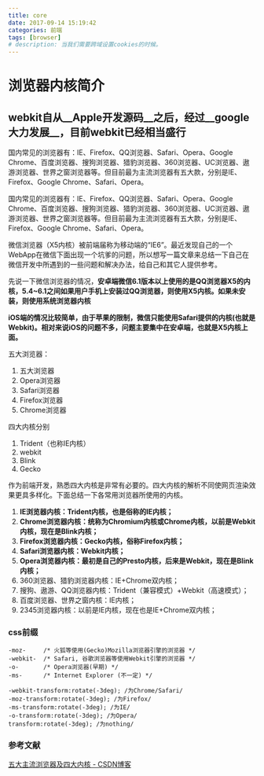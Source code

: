 ```yaml
---
title: core
date: 2017-09-14 15:19:42
categories: 前端
tags: [browser]
# description: 当我们需要跨域设置cookies的时候。
---
```


# 浏览器内核简介

## webkit自从__Apple开发源码__之后，经过__google大力发展__，目前webkit已经相当盛行

国内常见的浏览器有：IE、Firefox、QQ浏览器、Safari、Opera、Google Chrome、百度浏览器、搜狗浏览器、猎豹浏览器、360浏览器、UC浏览器、遨游浏览器、世界之窗浏览器等。但目前最为主流浏览器有五大款，分别是IE、Firefox、Google Chrome、Safari、Opera。 

国内常见的浏览器有：IE、Firefox、QQ浏览器、Safari、Opera、Google Chrome、百度浏览器、搜狗浏览器、猎豹浏览器、360浏览器、UC浏览器、遨游浏览器、世界之窗浏览器等。但目前最为主流浏览器有五大款，分别是IE、Firefox、Google Chrome、Safari、Opera。 

微信浏览器（X5内核）被前端届称为移动端的“IE6”。最近发现自己的一个WebApp在微信下面出现一个坑爹的问题，所以想写一篇文章来总结一下自己在微信开发中所遇到的一些问题和解决办法，给自己和其它人提供参考。

先说一下微信浏览器的情况，__安卓端微信6.1版本以上使用的是QQ浏览器X5的内核，5.4~6.1之间如果用户手机上安装过QQ浏览器，则使用X5内核。如果未安装，则使用系统浏览器内核__

__iOS端的情况比较简单，由于苹果的限制，微信只能使用Safari提供的内核(也就是Webkit)。相对来说iOS的问题不多，问题主要集中在安卓端，也就是X5内核上面。__

五大浏览器：
1. 五大浏览器
2. Opera浏览器
3. Safari浏览器
4. Firefox浏览器
5. Chrome浏览器

四大内核分别
1. Trident（也称IE内核）
2. webkit
3. Blink
4. Gecko

作为前端开发，熟悉四大内核是非常有必要的。四大内核的解析不同使网页渲染效果更具多样化。下面总结一下各常用浏览器所使用的内核。

1. __IE浏览器内核：Trident内核，也是俗称的IE内核；__
2. __Chrome浏览器内核：统称为Chromium内核或Chrome内核，以前是Webkit内核，现在是Blink内核；__
3. __Firefox浏览器内核：Gecko内核，俗称Firefox内核；__ 
4. __Safari浏览器内核：Webkit内核；__ 
5. __Opera浏览器内核：最初是自己的Presto内核，后来是Webkit，现在是Blink内核；__
6. 360浏览器、猎豹浏览器内核：IE+Chrome双内核； 
7. 搜狗、遨游、QQ浏览器内核：Trident（兼容模式）+Webkit（高速模式）； 
8. 百度浏览器、世界之窗内核：IE内核； 
9. 2345浏览器内核：以前是IE内核，现在也是IE+Chrome双内核；

### css前缀
```
-moz-     /* 火狐等使用(Gecko)Mozilla浏览器引擎的浏览器 */
-webkit-  /* Safari, 谷歌浏览器等使用Webkit引擎的浏览器 */
-o-       /* Opera浏览器(早期) */
-ms-      /* Internet Explorer (不一定) */ 

-webkit-transform:rotate(-3deg); /为Chrome/Safari/ 
-moz-transform:rotate(-3deg); /为Firefox/ 
-ms-transform:rotate(-3deg); /为IE/ 
-o-transform:rotate(-3deg); /为Opera/ 
transform:rotate(-3deg); /为nothing/
```



### 参考文献
[五大主流浏览器及四大内核 - CSDN博客](https://blog.csdn.net/yuyanjing123456789/article/details/78689595)
